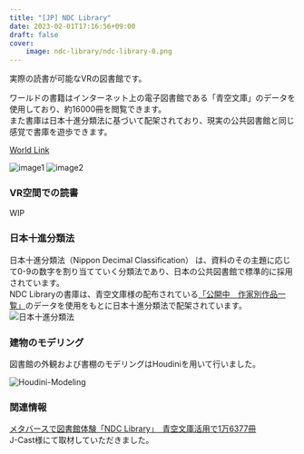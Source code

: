 ```yaml
---
title: "[JP] NDC Library"
date: 2023-02-01T17:16:56+09:00
draft: false
cover:
    image: ndc-library/ndc-library-0.png
---
```


実際の読書が可能なVRの図書館です。  
<!--more-->
ワールドの書籍はインターネット上の電子図書館である「青空文庫」のデータを使用しており、約16000冊を閲覧できます。  
また書庫は日本十進分類法に基づいて配架されており、現実の公共図書館と同じ感覚で書庫を遊歩できます。

[World Link](https://vrchat.com/home/launch?worldId=wrld_99924ad6-6bb9-479c-8835-282f0a634f60)

![image1](/ndc-library/ndc-library-5.png)
![image2](/ndc-library/ndc-library-4.png)

### VR空間での読書
WIP

### 日本十進分類法
日本十進分類法（Nippon Decimal Classification） は、資料のその主題に応じて0-9の数字を割り当てていく分類法であり、日本の公共図書館で標準的に採用されています。  
NDC Libraryの書庫は、青空文庫様の配布されている[「公開中　作家別作品一覧」](https://www.aozora.gr.jp/index_pages/person_all.html)のデータを使用をもとに日本十進分類法で配架されています。
![日本十進分類法](/ndc-library/ndc-library-2.jpg)

### 建物のモデリング
図書館の外観および書棚のモデリングはHoudiniを用いて行いました。

![Houdini-Modeling](/ndc-library/ndc-library-3.png)

### 関連情報
[メタバースで図書館体験「NDC Library」　青空文庫活用で1万6377冊](https://www.j-cast.com/trend/2023/02/16456014.html?p=all)  
J-Cast様にて取材していただきました。
